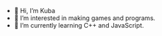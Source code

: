 - 👋 Hi, I’m Kuba
- 👀 I’m interested in making games and programs.
- 🌱 I’m currently learning C++ and JavaScript.
